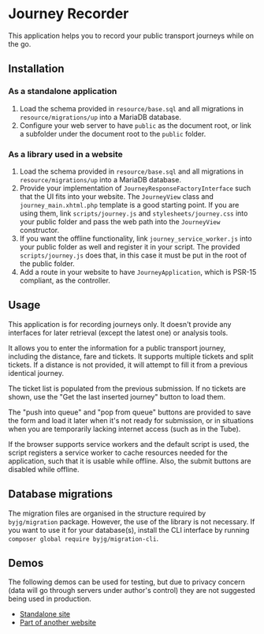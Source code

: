 # Journey Recorder

This application helps you to record your public transport journeys while on the go.

## Installation
### As a standalone application
1. Load the schema provided in `resource/base.sql` and all migrations in `resource/migrations/up` into a MariaDB database.
2. Configure your web server to have `public` as the document root, or link a subfolder
under the document root to the `public` folder.

### As a library used in a website
1. Load the schema provided in `resource/base.sql` and all migrations in `resource/migrations/up` into a MariaDB database.
2. Provide your implementation of `JourneyResponseFactoryInterface` such that the UI fits into your website.
The `JourneyView` class and `journey_main.xhtml.php` template is a good starting point.
If you are using them, link `scripts/journey.js` and `stylesheets/journey.css` into your public folder
and pass the web path into the `JourneyView` constructor.
3. If you want the offline functionality, link `journey_service_worker.js` into your public folder as well and register
it in your script. The provided `scripts/journey.js` does that, in this case it must be put in the root of the public folder.
4. Add a route in your website to have `JourneyApplication`, which is PSR-15 compliant, as the controller.

## Usage
This application is for recording journeys only.
It doesn't provide any interfaces for later retrieval (except the latest one)
or analysis tools.

It allows you to enter the information for a public transport journey, including the distance, fare and tickets.
It supports multiple tickets and split tickets.
If a distance is not provided, it will attempt to fill it from a previous identical journey.

The ticket list is populated from the previous submission. 
If no tickets are shown, use the "Get the last inserted journey" button to load them.

The "push into queue" and "pop from queue" buttons are provided to save the form and load it later
when it's not ready for submission, or in situations when you are temporarily lacking internet access
(such as in the Tube).

If the browser supports service workers and the default script is used, the script registers a service worker to cache
resources needed for the application, such that it is usable while offline. Also, the submit buttons are disabled while
offline.

## Database migrations
The migration files are organised in the structure required by `byjg/migration` package.
However, the use of the library is not necessary. If you want to use it for your database(s),
install the CLI interface by running `composer global require byjg/migration-cli`.

## Demos
The following demos can be used for testing, but due to privacy concern
(data will go through servers under author's control) they are not suggested
being used in production.

* [Standalone site](https://journey.miklcct.com/)
* [Part of another website](https://miklcct.com/journey)